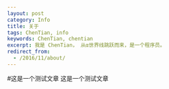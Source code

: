 ```yaml
---
layout: post
category: Info
title: 关于
tags: ChenTian, info
keywords: ChenTian, chentian
excerpt: 我是 ChenTian， 从α世界线跳跃而来，是一个程序员。
redirect_from:
  - /2016/11/about/
---
```

#这是一个测试文章
这是一个测试文章

